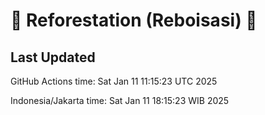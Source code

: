 
# 🌳 Reforestation (Reboisasi) 🌲

## Last Updated

GitHub Actions time: Sat Jan 11 11:15:23 UTC 2025

Indonesia/Jakarta time: Sat Jan 11 18:15:23 WIB 2025
